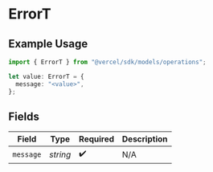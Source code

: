 # ErrorT

## Example Usage

```typescript
import { ErrorT } from "@vercel/sdk/models/operations";

let value: ErrorT = {
  message: "<value>",
};
```

## Fields

| Field              | Type               | Required           | Description        |
| ------------------ | ------------------ | ------------------ | ------------------ |
| `message`          | *string*           | :heavy_check_mark: | N/A                |